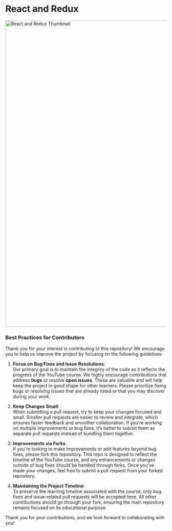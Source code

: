 # React and Redux

<img width="960" alt="React and Redux Thumbnail" src="https://github.com/KG-Coding-with-Prashant-Sir/React_Complete_YouTube/assets/102736197/57051d89-8fdd-46fa-904f-836940976a84">


### Best Practices for Contributors

Thank you for your interest in contributing to this repository! We encourage you to help us improve the project by focusing on the following guidelines:

1. **Focus on Bug Fixes and Issue Resolutions**:  
   Our primary goal is to maintain the integrity of the code as it reflects the progress of the YouTube course. We highly encourage contributions that address **bugs** or resolve **open issues**. These are valuable and will help keep the project in good shape for other learners. Please prioritize fixing bugs or resolving issues that are already listed or that you may discover during your work.

2. **Keep Changes Small**:  
   When submitting a pull request, try to keep your changes focused and small. Smaller pull requests are easier to review and integrate, which ensures faster feedback and smoother collaboration. If you're working on multiple improvements or bug fixes, it’s better to submit them as separate pull requests instead of bundling them together.

3. **Improvements via Forks**:  
   If you're looking to make improvements or add features beyond bug fixes, please fork this repository. This repo is designed to reflect the timeline of the YouTube course, and any enhancements or changes outside of bug fixes should be handled through forks. Once you've made your changes, feel free to submit a pull request from your forked repository.

4. **Maintaining the Project Timeline**:  
   To preserve the learning timeline associated with the course, only bug fixes and issue-related pull requests will be accepted here. All other contributions should go through your fork, ensuring the main repository remains focused on its educational purpose.

Thank you for your contributions, and we look forward to collaborating with you!
